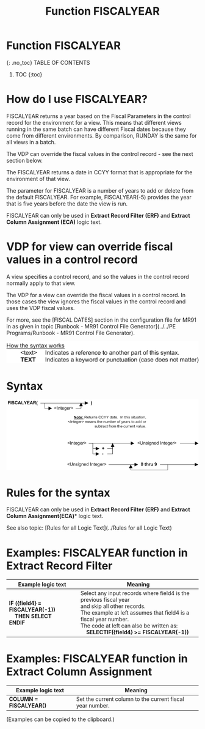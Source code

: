 ﻿---
layout: default
title: "Function FISCALYEAR"
parent: Functions
grand_parent: Workbench Logic Text Full Details
nav_order: 9
---
# Function FISCALYEAR
{: .no_toc}
TABLE OF CONTENTS 
1. TOC
{:toc}  


# How do I use FISCALYEAR? 

FISCALYEAR returns a year based on the Fiscal Parameters in the control record for the environment for a view. This means that different views running in the same batch can have different Fiscal dates because they come from different environments. By comparison, RUNDAY is the same for all views in a batch.

The VDP can override the fiscal values in the control record - see the next section below.

The FISCALYEAR returns a date in CCYY format that is appropriate for the environment of that view.

The parameter for FISCALYEAR is a number of years to add or delete from the default FISCALYEAR. For example, FISCALYEAR\(-5\) provides the year that is five years before the date the view is run.

FISCALYEAR can only be used in **Extract Record Filter (ERF)** and **Extract Column Assignment (ECA)** logic text.

# VDP for view can override fiscal values in a control record

A view specifies a control record, and so the values in the control record normally apply to that view.

The VDP for a view can override the fiscal values in a control record. In those cases the view ignores the fiscal values in the control record and uses the VDP fiscal values.

For more, see the \[FISCAL DATES\] section in the configuration file for MR91 in as given in topic [Runbook - MR91 Control File Generator](../../PE Programs/Runbook - MR91 Control File Generator). 


![(Syntax Legend)](../../images/LTZZ_Syntax_legend.gif )

# Syntax 

![Function FISCALYEAR](../../images/LTSF_FISCALYEAR_01.gif)

# Rules for the syntax 

FISCALYEAR can only be used in **Extract Record Filter (ERF)** and **Extract Column Assignment(ECA)*** logic text.

See also topic: [Rules for all Logic Text](../Rules for all Logic Text) 


# Examples: FISCALYEAR function in Extract Record Filter 

|Example logic text|Meaning|
|------------------|-------|
|**IF ({field4} = FISCALYEAR(-1))<br>&nbsp;&nbsp;&nbsp;&nbsp;THEN SELECT<br>ENDIF**|Select any input records where field4 is the previous fiscal year<br>and skip all other records.<br>The example at left assumes that field4 is a fiscal year number.<br>The code at left can also be written as:<br>&nbsp;&nbsp;&nbsp;&nbsp;**SELECTIF({field4} >= FISCALYEAR(-1))**|



# Examples: FISCALYEAR function in Extract Column Assignment 

|Example logic text|Meaning|
|------------------|-------|
|**COLUMN = FISCALYEAR()**|Set the current column to the current fiscal year number.|

  

  
  (Examples can be copied to the clipboard.)
  

